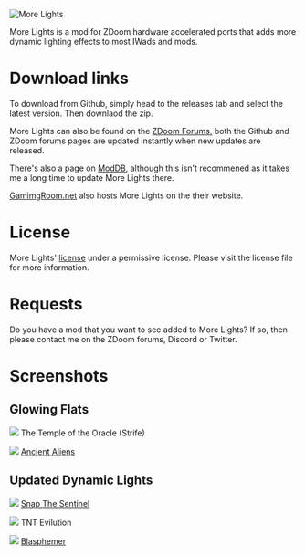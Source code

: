 ![More Lights](https://i.imgur.com/CVyssJR.png)

More Lights is a mod for ZDoom hardware accelerated ports that adds more dynamic lighting effects to most IWads and mods.

# Download links
To download from Github, simply head to the releases tab and select the latest version. Then downlaod the zip.

More Lights can also be found on the [ZDoom Forums,](https://forum.zdoom.org/viewtopic.php?f=46&t=72206) both the Github and ZDoom forums pages are updated instantly when new updates are released. 

There's also a page on [ModDB](https://www.moddb.com/mods/more-lights), although this isn't recommened as it takes me a long time to update More Lights there. 

[GamimgRoom.net](https://www.gamingroom.net/games/patches-addons-editores/more-lights/?download) also hosts More Lights on the their website.

# License
More Lights' [license](https://github.com/SnakieJakie/More-Lights/blob/main/license.txt) under a permissive license. Please visit the license file for more information.

# Requests
Do you have a mod that you want to see added to More Lights? If so, then please contact me on the ZDoom forums, Discord or Twitter.

# Screenshots
## Glowing Flats
![](https://i.imgur.com/S852xXH.png)
The Temple of the Oracle (Strife)

![](https://i.imgur.com/uLSUqVJ.png)
[Ancient Aliens](https://www.doomworld.com/idgames/levels/doom2/Ports/megawads/aaliens)

## Updated Dynamic Lights 

![](https://i.imgur.com/L9DQf5M.png)
[Snap The Sentinel](https://snapgame.net/)

![](https://i.imgur.com/NRiE7lx.png)
TNT Evilution

![](https://i.imgur.com/pncL0cp.png)
[Blasphemer](https://github.com/Blasphemer/blasphemer)
